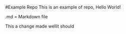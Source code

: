 #Example Repo
This is an example of repo, Hello World!

.md = Markdown file

This a change made wellit should